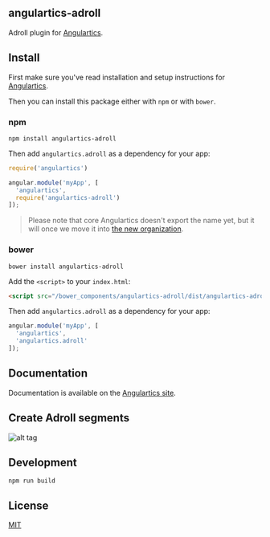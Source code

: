 ## angulartics-adroll

Adroll plugin for [Angulartics](http://github.com/luisfarzati/angulartics).

## Install

First make sure you've read installation and setup instructions for [Angulartics](https://github.com/luisfarzati/angulartics#install).

Then you can install this package either with `npm` or with `bower`.

### npm

```shell
npm install angulartics-adroll
```

Then add `angulartics.adroll` as a dependency for your app:

```javascript
require('angulartics')

angular.module('myApp', [
  'angulartics',
  require('angulartics-adroll')
]);
```

> Please note that core Angulartics doesn't export the name yet, but it will once we move it into [the new organization](http://github.com/angulartics).

### bower

```shell
bower install angulartics-adroll
```

Add the `<script>` to your `index.html`:

```html
<script src="/bower_components/angulartics-adroll/dist/angulartics-adroll.min.js"></script>
```

Then add `angulartics.adroll` as a dependency for your app:

```javascript
angular.module('myApp', [
  'angulartics',
  'angulartics.adroll'
]);
```

## Documentation

Documentation is available on the [Angulartics site](http://luisfarzati.github.io/angulartics).

## Create Adroll segments

![alt tag](https://help.adroll.com/hc/en-us/article_attachments/204501457/audience_fixed_segment_en-us.gif)

## Development

```shell
npm run build
```

## License

[MIT](LICENSE)
